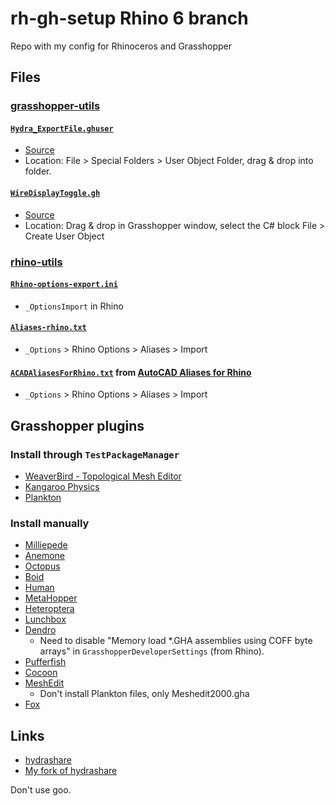 # rh-gh-setup Rhino 6 branch
Repo with my config for Rhinoceros and Grasshopper

## Files

### [grasshopper-utils](./grasshopper-utils)

#### [`Hydra_ExportFile.ghuser`](./grasshopper-utils/Hydra_ExportFile.ghuser)
*  [Source](https://github.com/HydraShare/hydra/)
*  Location: File > Special Folders > User Object Folder, drag & drop into folder.

#### [`WireDisplayToggle.gh`](./grasshopper-utils/WireDisplayToggle.gh)
*   [Source](http://www.grasshopper3d.com/profiles/blogs/wire-display-toggle-switch)
*  Location: Drag & drop in Grasshopper window, select the C# block File > Create User Object

### [rhino-utils](./rhino-utils)

#### [`Rhino-options-export.ini`](./rhino-utils/rhino-options-export.ini)
* `_OptionsImport` in Rhino

#### [`Aliases-rhino.txt`](./rhino-utils/aliases-rhino.txt)
*  `_Options` > Rhino Options > Aliases > Import

#### [`ACADAliasesForRhino.txt`](./rhino-utils/ACADAliasesForRhino.txt) from [AutoCAD Aliases for Rhino](https://wiki.mcneel.com/rhino/acadaliases)
*  `_Options` > Rhino Options > Aliases > Import

## Grasshopper plugins

### Install through `TestPackageManager`

*  [WeaverBird - Topological Mesh Editor](http://www.giuliopiacentino.com/weaverbird/)
*  [Kangaroo Physics](http://www.food4rhino.com/app/kangaroo-physics)
*  [Plankton](https://github.com/meshmash/Plankton)

### Install manually

*  [Milliepede](http://www.sawapan.eu/)
*  [Anemone](http://www.food4rhino.com/app/anemone)
*  [Octopus](http://www.food4rhino.com/app/octopus)
*  [Boid](http://www.food4rhino.com/app/boid-library)
*  [Human](https://www.food4rhino.com/app/human)
*  [MetaHopper](https://www.food4rhino.com/app/metahopper)
*  [Heteroptera](https://www.food4rhino.com/app/heteroptera)
*  [Lunchbox](https://www.food4rhino.com/app/lunchbox)
*  [Dendro](https://www.food4rhino.com/app/dendro)
   - Need to disable "Memory load \*.GHA assemblies using COFF byte arrays" in `GrasshopperDeveloperSettings` (from Rhino).
*  [Pufferfish](https://www.food4rhino.com/app/pufferfish)
*  [Cocoon](http://www.bespokegeometry.com/2015/07/22/cocoon/)
*  [MeshEdit](https://www.food4rhino.com/app/meshedit)
   - Don't install Plankton files, only Meshedit2000.gha
*  [Fox](https://www.food4rhino.com/app/fox)

## Links
*  [hydrashare](https://hydrashare.github.io/hydra/)
*  [My fork of hydrashare](https://github.com/sonyamamurin/hydra)

Don't use goo.
